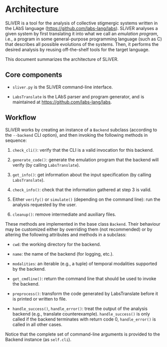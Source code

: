# Architecture

SLiVER is a tool for the analysis of collective stigmergic systems written
in the LAbS language (https://github.com/labs-lang/labs).
SLiVER analyses a given system by first translating it into what we call an
*emulation program*, i.e., a program in some general-purpose programming
language (such as C) that describes all possible evolutions of the systems.
Then, it performs the desired analysis by reusing off-the-shelf tools for
the target language.

This document summarizes the architecture of SLiVER.

## Core components 

* `sliver.py` is the SLiVER command-line interface.

* `LabsTranslate` is the LAbS parser and program generator, and is maintained
  at https://github.com/labs-lang/labs.

## Workflow

SLiVER works by creating an instance of a `Backend` subclass (according to the
`--backend` CLI option), and then invoking the following methods in sequence:

1. `check_cli()`: verify that the CLI is a valid invocation for this backend.

2. `generate_code()`: generate the emulation program that the backend will
   verify (by calling `LabsTranslate`).

3. `get_info()`: get information about the input specification (by calling
   `LabsTranslate`).

4. `check_info()`: check that the information gathered at step 3 is valid.

5. Either `verify()` or `simulate()` (depending on the command line): run the
   analysis requested by the user.

6. `cleanup()`: remove intermediate and auxiliary files.

These methods are implemented in the base class `Backend`. Their behaviour may
be customized either by overriding them (not recommended) or by altering the
following attributes and methods in a subclass:

* `cwd`: the working directory for the backend.

* `name`: the name of the backend (for logging, etc.).

* `modalities`: an iterable (e.g., a tuple) of temporal modalities
  supported by the backend.

* `get_cmdline()`: return the command line that should be used to invoke the
  backend.

* `preprocess()`: transform the code generated by LabsTranslate before it is
  printed or written to file.

* `handle_success()`, `handle_error()`: treat the output of the analysis
  backend (e.g., translate counterexample). `handle_success()` is only called
  if the backend terminates with return code 0, `handle_error()` is called in
  all other cases.

Notice that the complete set of command-line arguments is provided to the
Backend instance (as `self.cli`).

